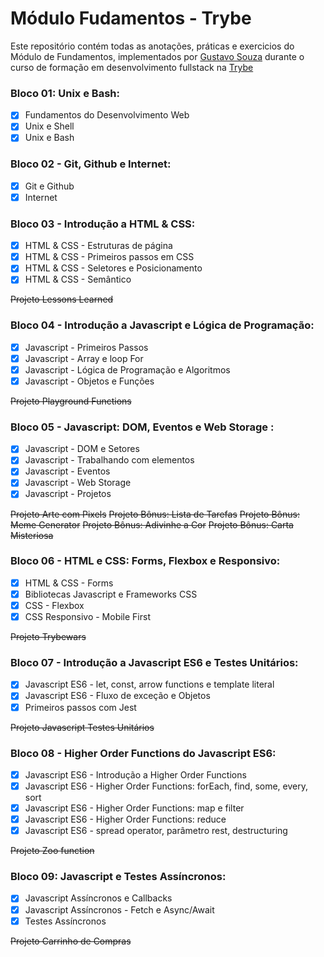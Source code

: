 # Módulo Fudamentos - Trybe

Este repositório contém todas as anotações, práticas e exercicios do Módulo de Fundamentos, implementados por <a href="https://www.linkedin.com/in/gustavosouza-jp/">Gustavo Souza</a> durante o curso de formação em desenvolvimento fullstack na <a href="https://www.betrybe.com/">Trybe</a>
 
 ### Bloco 01: Unix e Bash:
 - [x] Fundamentos do Desenvolvimento Web
 - [x] Unix e Shell
 - [x] Unix e Bash 

 ### Bloco 02 - Git, Github e Internet: 
 - [x] Git e Github
 - [x] Internet
  
  ### Bloco 03 - Introdução a HTML & CSS: 
 - [x] HTML & CSS - Estruturas de página
 - [x] HTML & CSS - Primeiros passos em CSS
 - [x] HTML & CSS - Seletores e Posicionamento
 - [x] HTML & CSS - Semântico

<strike>Projeto Lessons Learned</strike>
 
 ### Bloco 04 - Introdução a Javascript e Lógica de Programação: 
 - [x] Javascript - Primeiros Passos
 - [x] Javascript - Array e loop For
 - [x] Javascript - Lógica de Programação e Algoritmos
 - [x] Javascript - Objetos e Funções

<strike>Projeto Playground Functions</strike>
 
 ### Bloco 05 - Javascript: DOM, Eventos e Web Storage : 
 - [x] Javascript - DOM e Setores
 - [x] Javascript - Trabalhando com elementos 
 - [x] Javascript - Eventos
 - [x] Javascript - Web Storage
 - [x] Javascript - Projetos
 
 <strike>Projeto Arte com Pixels</strike>
 <strike>Projeto Bônus: Lista de Tarefas</strike>
 <strike>Projeto Bônus: Meme Generator</strike>
 <strike>Projeto Bônus: Adivinhe a Cor</strike>
 <strike>Projeto Bônus: Carta Misteriosa</strike>
 
 ### Bloco 06 - HTML e CSS: Forms, Flexbox e Responsivo: 
 - [x] HTML & CSS - Forms
 - [x] Bibliotecas Javascript e Frameworks CSS
 - [x] CSS - Flexbox
 - [x] CSS Responsivo - Mobile First 
 
<strike>Projeto Trybewars</strike>
 
  ### Bloco 07 - Introdução a Javascript ES6 e Testes Unitários: 
 - [x] Javascript ES6 - let, const, arrow functions e template literal
 - [x] Javascript ES6 - Fluxo de exceção e Objetos
 - [x] Primeiros passos com Jest

<strike>Projeto Javascript Testes Unitários</strike> 
 
  ### Bloco 08 - Higher Order Functions do Javascript ES6: 
 - [x] Javascript ES6 - Introdução a Higher Order Functions
 - [x] Javascript ES6 - Higher Order Functions: forEach, find, some, every, sort
 - [x] Javascript ES6 - Higher Order Functions: map e filter
 - [x] Javascript ES6 - Higher Order Functions: reduce
 - [x] Javascript ES6 - spread operator, parâmetro rest, destructuring
 
  <strike>Projeto Zoo function</strike>
  
 ### Bloco 09: Javascript e Testes Assíncronos:
 - [x] Javascript Assíncronos e Callbacks
 - [x] Javascript Assíncronos - Fetch e Async/Await
 - [x] Testes Assíncronos
 
 <strike>Projeto Carrinho de Compras</strike> 

